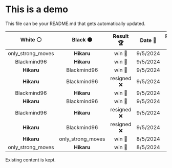 # This is a demo

This file can be your README.md that gets automatically updated.

<!--START_SECTION:chessStats-->
<!-- Automatically generated with https://github.com/Balastrong/chess-stats-action -->

| White ⚪ | Black ⚫ | Result 🏆 | Date 📅 | Position 🗺️ |
|:---:|:---:|:---:|:---:|:---:|
| only_strong_moves | **Hikaru** | win 🥇 | 9/5/2024 | <a href="http://www.ee.unb.ca/cgi-bin/tervo/fen.pl?select=r6k/6bp/3N1np1/3q1pR1/3Qp2P/1P6/5P2/6K1 w - -">Link</a> |
| Blackmind96 | **Hikaru** | win 🥇 | 9/5/2024 | <a href="http://www.ee.unb.ca/cgi-bin/tervo/fen.pl?select=8/5n1b/5k2/3p3P/p1pP1K2/PpP2P2/1P6/8 w - -">Link</a> |
| **Hikaru** | Blackmind96 | win 🥇 | 9/5/2024 | <a href="http://www.ee.unb.ca/cgi-bin/tervo/fen.pl?select=4k3/8/2pRP3/1pPp1p1p/3K1P1P/8/8/8 b - -">Link</a> |
| **Hikaru** | Blackmind96 | resigned ❌ | 9/5/2024 | <a href="http://www.ee.unb.ca/cgi-bin/tervo/fen.pl?select=8/6pk/7p/1P3P2/2n3P1/pK6/8/8 w - -">Link</a> |
| Blackmind96 | **Hikaru** | win 🥇 | 9/5/2024 | <a href="http://www.ee.unb.ca/cgi-bin/tervo/fen.pl?select=8/4r3/2P5/p2B4/7p/P2k4/1P1p2P1/3K4 w - -">Link</a> |
| **Hikaru** | Blackmind96 | win 🥇 | 9/5/2024 | <a href="http://www.ee.unb.ca/cgi-bin/tervo/fen.pl?select=1k2b1r1/p3P3/PpPRN2p/3p4/8/2P2p2/7P/7K b - -">Link</a> |
| Blackmind96 | **Hikaru** | resigned ❌ | 9/5/2024 | <a href="http://www.ee.unb.ca/cgi-bin/tervo/fen.pl?select=8/4B1b1/6K1/7P/6k1/8/8/8 b - -">Link</a> |
| **Hikaru** | Blackmind96 | resigned ❌ | 9/5/2024 | <a href="http://www.ee.unb.ca/cgi-bin/tervo/fen.pl?select=4B3/8/8/8/5k2/6pp/5p2/7K w - -">Link</a> |
| **Hikaru** | only_strong_moves | win 🥇 | 8/5/2024 | <a href="http://www.ee.unb.ca/cgi-bin/tervo/fen.pl?select=8/1P6/6p1/6kp/pR6/4K3/8/8 b - -">Link</a> |
| only_strong_moves | **Hikaru** | win 🥇 | 8/5/2024 | <a href="http://www.ee.unb.ca/cgi-bin/tervo/fen.pl?select=1k5r/pp3R2/6p1/1n6/8/3K4/P4P2/8 w - -">Link</a> |

<!--END_SECTION:chessStats-->

Existing content is kept.
